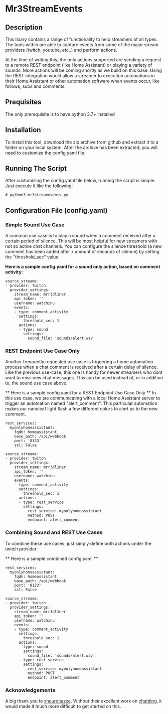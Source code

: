 # Mr3StreamEvents

## Description

This libary contains a range of functionality to help streamers of all types. The tools within are able to capture events from some of the major stream providers (twitch, youtube, etc..) and perform actions.

At the time of writing this, the only actions supported are sending a request to a remote REST endpoint (like Home Assistant) or playing a variety of sounds. More actions will be coming shortly as we build on this base. Using the REST integration would allow a streamer to execution automations in their Home Assistant or other automation software when events occur, like follows, subs and comments.

## Prequisites

The only prerequisite is to have python 3.7+ installed


## Installation

To install this tool, download the zip archive from github and extract it to a folder on your local system. After the archive has been extracted, you will need to customize the config.yaml file.

## Running The Script

After customizing the config.yaml file below, running the script is simple. Just execute it like the following:

```
# python3 mr3streamevents.py
```

## Configuration File (config.yaml)

### Simple Sound Use Case

A common use case is to play a sound when a comment received after a certain period of silence. This will be most helpful for new streamers with not so active chat channels. You can configure the silence threshold (a new comment has been added after x amount of seconds of silence) by setting the "threshold_sec" value. 

**Here is a sample config.yaml for a sound only action, based on comment activity:**

```
source_streams:
- provider: twitch
  provider_settings:
    stream_name: mrr3dl1ner
    api_token: ''
    username: watchinu
    events:
    - type: comment_activity
      settings:
        threshold_sec: 1
      actions:
      - type: sound
        settings:
          sound_file: 'sounds/alert.wav'
```

### REST Endpoint Use Case Only

Another frequently requested use case is triggering a home automation process when a chat comment is received after a certain delay of silence. Like the previous use-case, this one is handy for newer streamers who dont want to miss new chat messages. This can be used instead of, or in addition to, the sound use case above.

** Here is a sample config.yaml for a REST Endpoint Use Case Only **
In this use case, we are communicating with a local Home Assistant server to trigger an automation named "alert_comment". This particular automation makes our nanoleaf light flash a few different colors to alert us to the new comment.

```
rest_services:
  myonlyhomeassistant:
    fqdn: homeassistant
    base_path: /api/webhook
    port: '8123'
    ssl: False

source_streams:
- provider: twitch
  provider_settings:
    stream_name: mrr3dl1ner
    api_token: ''
    username: watchinu
    events:
    - type: comment_activity
      settings:
        threshold_sec: 1
      actions:
      - type: rest_service
        settings: 
          rest_service: myonlyhomeassistant
          method: POST
          endpoint: alert_comment
```

### Combining Sound and REST Use Cases

To combine these use cases, just simply define both actions under the twitch provider

** Here is a sample combined config.yaml **

```
rest_services:
  myonlyhomeassistant:
    fqdn: homeassistant
    base_path: /api/webhook
    port: '8123'
    ssl: False

source_streams:
- provider: twitch
  provider_settings:
    stream_name: mrr3dl1ner
    api_token: ''
    username: watchinu
    events:
    - type: comment_activity
      settings:
        threshold_sec: 1
      actions:
      - type: sound
        settings:
          sound_file: 'sounds/alert.wav'
      - type: rest_service
        settings: 
          rest_service: myonlyhomeassistant
          method: POST
          endpoint: alert_comment

```

### Acknowledgements

A big thank you to [sheuronazxe](https://github.com/sheuronazxe). Without their excellent work on [chatding](https://github.com/sheuronazxe/chatding), it would made it much more difficult to get started on this.

